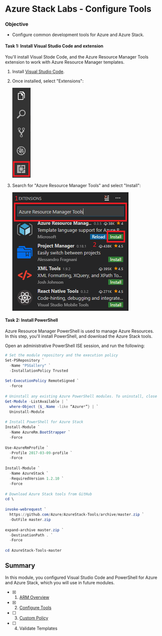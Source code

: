 # Azure Stack Labs - Configure Tools

### Objective	

- Configure common development tools for Azure and Azure Stack.

#### Task 1: Install Visual Studio Code and extension
You'll install Visual Stode Code, and the Azure Resource Manager Tools extension to work with Azure Resource Manager templates.

1. Install [Visual Studio Code](https://code.visualstudio.com/Download).
2. Once installed, select "Extensions":

    ![image1](./images/image1.png)
3. Search for "Azure Resource Manager Tools" and select "Install":

    ![image2](./images/image2.png)

#### Task 2: Install PowerShell
Azure Resource Manager PowerShell is used to manage Azure Resources.  In this step, you'll install PowerShell, and download the Azure Stack tools. 

Open an administrative PowerShell ISE session, and run the following:

```PowerShell
# Set the module repository and the execution policy
Set-PSRepository `
  -Name "PSGallery" `
  -InstallationPolicy Trusted

Set-ExecutionPolicy RemoteSigned `
  -force

# Uninstall any existing Azure PowerShell modules. To uninstall, close all the active PowerShell sessions and run the following command:
Get-Module -ListAvailable | `
  where-Object {$_.Name -like “Azure*”} | `
  Uninstall-Module

# Install PowerShell for Azure Stack
Install-Module `
  -Name AzureRm.BootStrapper `
  -Force

Use-AzureRmProfile `
  -Profile 2017-03-09-profile `
  -Force

Install-Module `
  -Name AzureStack `
  -RequiredVersion 1.2.10 `
  -Force 

# Download Azure Stack tools from GitHub
cd \

invoke-webrequest `
  https://github.com/Azure/AzureStack-Tools/archive/master.zip `
  -OutFile master.zip

expand-archive master.zip `
  -DestinationPath . `
  -Force

cd AzureStack-Tools-master
```
 
## Summary

In this module, you configured Visual Studio Code and PowerShell for Azure and Azure Stack, which you will use in future modules.


- [x] 1. [ARM Overview](/ARM%20Overview/README.md)
- [x] 2. [Configure Tools](/Configure%20Tools/README.md)
- [ ] 3. [Custom Policy](/Custom%20Policy/README.md)
- [ ] 4. Validate Templates
